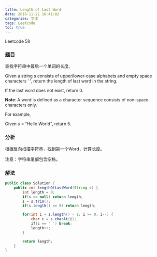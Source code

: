 ```yaml
---
title: Length of Last Word
date: 2016-11-21 16:41:02
categories: 学术
tags: Leetcode
toc: true
---
```


Leetcode 58

### 题目

查找字符串中最后一个单词的长度。

Given a string s consists of upper/lower-case alphabets and empty space characters ' ', return the length of last word in the string.

If the last word does not exist, return 0.

__Note__: A word is defined as a character sequence consists of non-space characters only.

For example, 

Given s = "Hello World",
return 5.

### 分析

根据反向扫描字符串，找到第一个Word，计算长度。

注意：字符串尾部包含空格。

### 解法

```java
public class Solution {
    public int lengthOfLastWord(String s) {
        int length = 0;
        if(s == null) return length;
        s = s.trim();
        if(s.length() == 0) return length;

        for(int i = s.length() - 1; i >= 0; i--) {
            char c = s.charAt(i);
            if(c == ' ') break;
            length++;
        }

        return length;
    }
}
```